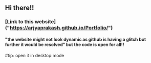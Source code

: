 ## Hi there!!
### [Link to this website] ("https://arjyaprakash.github.io/Portfolio/")
#### "the website might not look dynamic as github is having a glitch but further it would be resolved" but the code is open for all!!
#tip: open it in desktop mode
